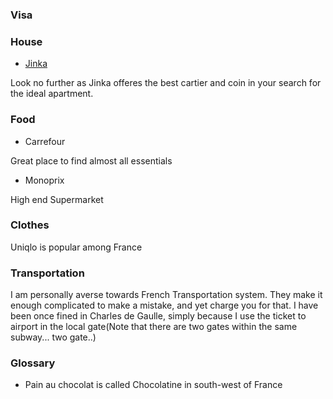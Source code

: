 ### Visa


### House
- [Jinka](https://www.jinka.fr/)

Look no further as Jinka offeres the best cartier and coin in your search for the ideal apartment.

### Food

- Carrefour

Great place to find almost all essentials 

- Monoprix

High end Supermarket

### Clothes
Uniqlo is popular among France

### Transportation
I am personally averse towards French Transportation system. They make it enough complicated to make a mistake, and yet charge you for that. I have been once fined in Charles de Gaulle, simply because I use the ticket to airport in the local gate(Note that there are two gates within the same subway... two gate..)

### Glossary
- Pain au chocolat is called Chocolatine in south-west of France
